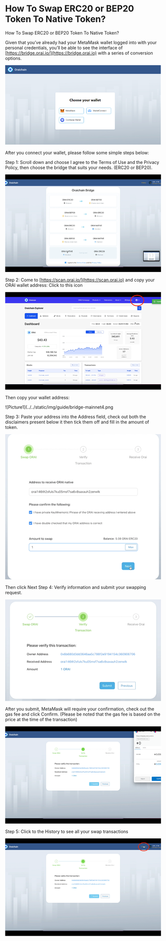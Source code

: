 # How To Swap ERC20 or BEP20 Token To Native Token?

How To Swap ERC20 or BEP20 Token To Native Token?

Given that you’ve already had your MetaMask wallet logged into with your personal credentials, you’ll be able to see the interface of [https://bridge.orai.io/](https://bridge.orai.io) with a series of conversion options.

![](<../.gitbook/assets/image (9).png>)

After you connect your wallet, please follow some simple steps below:

Step 1: Scroll down and choose I agree to the Terms of Use and the Privacy Policy, then choose the bridge that suits your needs. (ERC20 or BEP20).

![](<../.gitbook/assets/image (10).png>)

Step 2: Come to [https://scan.orai.io/](https://scan.orai.io) and copy your ORAI wallet address: Click to this icon

![](<../.gitbook/assets/image (12).png>)

Then copy your wallet address:

!\[Picture1]\(../../static/img/guide/bridge-mainnet4.png

Step 3: Paste your address into the Address field, check out both the disclaimers present below it then tick them off and fill in the amount of token.

![](<../.gitbook/assets/image (13) (1) (1) (1) (1) (2) (1) (8).png>)

Then click Next Step 4: Verify information and submit your swapping request.

![](<../.gitbook/assets/image (18).png>)

After you submit, MetaMask will require your confirmation, check out the gas fee and click Confirm. (Please be noted that the gas fee is based on the price at the time of the transaction)

![](<../.gitbook/assets/image (19).png>)

Step 5: Click to the History to see all your swap transactions

![](<../.gitbook/assets/image (20) (1) (1) (1) (1) (1).png>)
